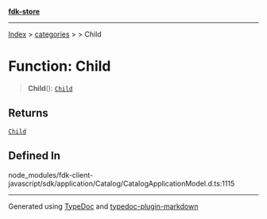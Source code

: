[**fdk-store**](../../../README.md)
***

[Index](../../../API.md) > [categories](../../README.md) > [<internal>](../README.md) > Child

# Function: Child

> **Child**(): [`Child`](../type-aliases/type-alias.Child.md)

## Returns

[`Child`](../type-aliases/type-alias.Child.md)

## Defined In

node\_modules/fdk-client-javascript/sdk/application/Catalog/CatalogApplicationModel.d.ts:1115

***
Generated using [TypeDoc](https://typedoc.org/) and [typedoc-plugin-markdown](https://www.npmjs.com/package/typedoc-plugin-markdown)
